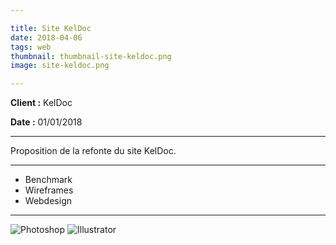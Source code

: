 ```yaml
---

title: Site KelDoc
date: 2018-04-06
tags: web
thumbnail: thumbnail-site-keldoc.png
image: site-keldoc.png

---
```


**Client :**
KelDoc

**Date :**
01/01/2018

---

Proposition de la refonte du site KelDoc.

---

- Benchmark
- Wireframes
- Webdesign

---

![Photoshop](/images/icons/photoshop.svg)
![Illustrator](/images/icons/illustrator.svg)

